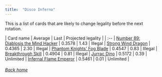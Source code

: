 ```yaml
---
title:  "Disco Inferno"
---
```


This is a list of cards that are likely to change legality before the next rotation.

| Card name | Average | Last | Projected legality |
| :-- |
[Number 89: Diablosis the Mind Hacker](https://db.ygoprodeck.com/card/?search=Number%2089:%20Diablosis%20the%20Mind%20Hacker) | 0.3578 | 1.43 | Illegal |
[Strong Wind Dragon](https://db.ygoprodeck.com/card/?search=Strong%20Wind%20Dragon) | 0.4365 | 2.30 | Illegal |
[Phantom Knights' Fog Blade](https://db.ygoprodeck.com/card/?search=Phantom%20Knights'%20Fog%20Blade) | 0.4547 | 0.83 | Illegal |
[Breakthrough Skill](https://db.ygoprodeck.com/card/?search=Breakthrough%20Skill) | 0.4904 | 0.81 | Illegal |
[Jurrac Dino](https://db.ygoprodeck.com/card/?search=Jurrac%20Dino) | 0.5172 | 0.39 | Unlimited |
[Infernal Flame Emperor](https://db.ygoprodeck.com/card/?search=Infernal%20Flame%20Emperor) | 0.5461 | 0.01 | Unlimited |

###### [Back home](index)